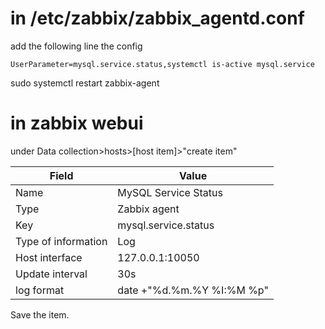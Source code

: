 # in /etc/zabbix/zabbix_agentd.conf
add the following line the config
```
UserParameter=mysql.service.status,systemctl is-active mysql.service
```
sudo systemctl restart zabbix-agent
# in zabbix webui
under Data collection>hosts>[host item]>"create item"

|Field|Value|
|---------------------------------------------------|----|
|Name	                  | MySQL Service Status      |
|Type                 	| Zabbix agent              |
|Key	                  | mysql.service.status      |
|Type of information	  | Log                       |
|Host interface         | 127.0.0.1:10050           |
|Update interval	      | 30s                       |
|log format             |	date +"%d.%m.%Y %I:%M %p" |

Save the item.

